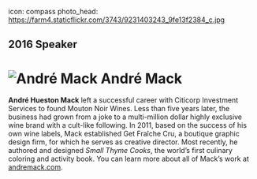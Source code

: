 icon: compass
photo_head: https://farm4.staticflickr.com/3743/9231403243_9fe13f2384_c.jpg

## 2016 Speaker

# ![André Mack](http://imgs.wds.fm/andre-mack-round.png) André Mack

<div class="zig-zags_blue"></div>

**André Hueston Mack** left a successful career with Citicorp Investment Services to found Mouton Noir Wines. Less than five years later, the business had grown from a joke to a multi-million dollar highly exclusive wine brand with a cult-like following. 
In 2011, based on the success of his own wine labels, Mack established Get Fraîche Cru, a boutique graphic design firm, for which he serves as creative director. Most recently, he authored and designed *Small Thyme Cooks*, the world’s first culinary coloring and activity book. You can learn more about all of Mack’s work at [andremack.com](http://andremack.com/).
